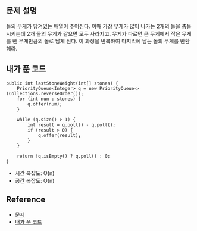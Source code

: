 ## 문제 설명
돌의 무게가 담겨있는 배열이 주어진다. 이때 가장 무게가 많이 나가는 2개의 돌을 충돌시키는데 2개 돌의 무게가 같으면 모두 사라지고, 무게가 다르면 큰 무게에서 작은 무게를 뺀 무게만큼의 돌로 남게 된다. 이 과정을 반복하여 마지막에 남는 돌의 무게를 반환해라.

## 내가 푼 코드
```
public int lastStoneWeight(int[] stones) {
    PriorityQueue<Integer> q = new PriorityQueue<>(Collections.reverseOrder());
    for (int num : stones) {
        q.offer(num);
    }
    
    while (q.size() > 1) {
        int result = q.poll() - q.poll();
        if (result > 0) {
            q.offer(result);
        }
    }
    
    return !q.isEmpty() ? q.poll() : 0;
}
```
* 시간 복잡도: O(n)
* 공간 복잡도: O(n)

## Reference
* [문제](https://leetcode.com/problems/last-stone-weight/)
* [내가 푼 코드](https://github.com/smpark1020/leetcode-practice/blob/master/src/leetcode/heap/Q1046.java)